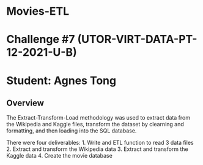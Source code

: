 # Movies-ETL
# Challenge #7 (UTOR-VIRT-DATA-PT-12-2021-U-B)
# Student: Agnes Tong

## Overview 

The Extract-Transform-Load methodology was used to extract data from the Wikipedia and Kaggle files, transform the dataset by clearning and formatting, and then loading into the SQL database. 

There were four deliverables: 
    1. Write and ETL function to read 3 data files 
    2. Extract and transform the Wikipedia data 
    3. Extract and transform the Kaggle data 
    4. Create the movie database

